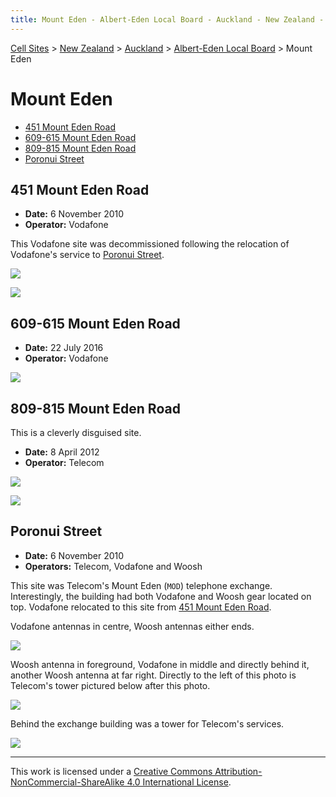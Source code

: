```yaml
---
title: Mount Eden - Albert-Eden Local Board - Auckland - New Zealand - Cell Sites
---
```


[Cell Sites](../../../) > [New Zealand](../../) > [Auckland](../) > [Albert-Eden Local Board](./) > Mount Eden

# Mount Eden

* [451 Mount Eden Road](#451-mount-eden-road)
* [609-615 Mount Eden Road](#609-615-mount-eden-road)
* [809-815 Mount Eden Road](#809-815-mount-eden-road)
* [Poronui Street](#poronui-street)

## 451 Mount Eden Road

* **Date:** 6 November 2010
* **Operator:** Vodafone

This Vodafone site was decommissioned following the relocation of Vodafone's service to [Poronui
Street](#poronui-street).

![](https://f001.backblazeb2.com/file/CellSites/NZ/AUK/Albert-Eden/20101106-180846.jpg)

![](https://f001.backblazeb2.com/file/CellSites/NZ/AUK/Albert-Eden/20101106-180611.jpg)

## 609-615 Mount Eden Road

* **Date:** 22 July 2016
* **Operator:** Vodafone

![](https://f001.backblazeb2.com/file/CellSites/NZ/AUK/Albert-Eden/20160722-165516.jpg)

## 809-815 Mount Eden Road

This is a cleverly disguised site.

* **Date:** 8 April 2012
* **Operator:** Telecom

![](https://f001.backblazeb2.com/file/CellSites/NZ/AUK/Albert-Eden/20120408-131203.jpg)

![](https://f001.backblazeb2.com/file/CellSites/NZ/AUK/Albert-Eden/20120408-130921.jpg)

## Poronui Street

* **Date:** 6 November 2010
* **Operators:** Telecom, Vodafone and Woosh

This site was Telecom's Mount Eden (`MOD`) telephone exchange. Interestingly, the building had both Vodafone and Woosh
gear located on top. Vodafone relocated to this site from [451 Mount Eden Road](#451-mount-eden-road).

Vodafone antennas in centre, Woosh antennas either ends.

![](https://f001.backblazeb2.com/file/CellSites/NZ/AUK/Albert-Eden/20101106-175522.jpg)

Woosh antenna in foreground, Vodafone in middle and directly behind it, another Woosh antenna at far right. Directly to the left of this photo is Telecom's tower pictured below after this photo.

![](https://f001.backblazeb2.com/file/CellSites/NZ/AUK/Albert-Eden/20101106-174841.jpg)

Behind the exchange building was a tower for Telecom's services.

![](https://f001.backblazeb2.com/file/CellSites/NZ/AUK/Albert-Eden/20101106-174708.jpg)

---

This work is licensed under a [Creative Commons Attribution-NonCommercial-ShareAlike 4.0 International License](http://creativecommons.org/licenses/by-nc-sa/4.0/).
